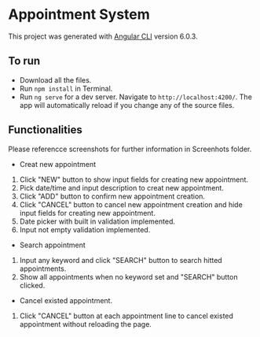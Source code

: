 # Appointment System

This project was generated with [Angular CLI](https://github.com/angular/angular-cli) version 6.0.3.

## To run

* Download all the files.
* Run `npm install` in Terminal.
* Run `ng serve` for a dev server. Navigate to `http://localhost:4200/`. The app will automatically reload if you change any of the source files.

## Functionalities

Please referencce screenshots for further information in Screenhots folder.
* Creat new appointment
1. Click "NEW" button to show input fields for creating new appointment.
2. Pick date/time and input description to creat new appointment.
3. Click "ADD" button to confirm new appointment creation.
4. Click "CANCEL" button to cancel new appointment creation and hide input fields for creating new appointment.
5. Date picker with built in validation implemented.
6. Input not empty validation implemented.

* Search appointment
1. Input any keyword and click "SEARCH" button to search hitted appointments.
2. Show all appointments when no keyword set and "SEARCH" button clicked.

* Cancel existed appointment.
1. Click "CANCEL" button at each appointment line to cancel existed appointment without reloading the page.
